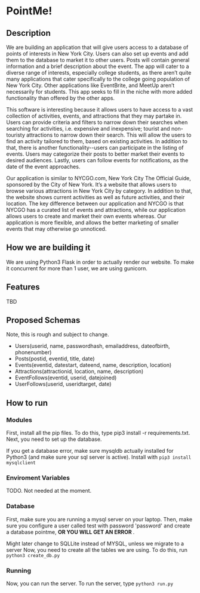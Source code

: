 # PointMe!

## Description

We are building an application that will give users access to a database of points of interests in New York City. Users can also set up events and add them to the database to market it to other users. Posts will contain general information and a brief description about the event. The app will cater to a diverse range of interests, especially college students, as there aren’t quite many applications that cater specifically to the college going population of New York City. Other applications like EventBrite, and MeetUp aren’t necessarily for students. This app seeks to fill in the niche with more added functionality than offered by the other apps. <br />

This software is interesting because it allows users to have access to a vast collection of activities, events, and attractions that they may partake in. Users can provide criteria and filters to narrow down their searches when searching for activities, i.e. expensive and inexpensive; tourist and non-touristy attractions to narrow down their search. This will allow the users to find an activity tailored to them, based on existing activities. In addition to that, there is another functionality--users can participate in the listing of events. Users may categorize their posts to better market their events to desired audiences. Lastly, users can follow events for notifications, as the date of the event approaches. <br />
	
Our application is similar to NYCGO.com, New York City The Official Guide, sponsored by the City of New York. It’s a website that allows users to browse various attractions in New York City by category. In addition to that, the website shows current activities as well as future activities, and their location. The key difference between our application and NYCGO is that NYCGO has a curated list of events and attractions, while our application allows users to create and market their own events whereas. Our application is more flexible, and allows the better marketing of smaller events that may otherwise go unnoticed. <br />

## How we are building it

We are using Python3 Flask in order to actually render our website. To make it concurrent for more than 1 user, we are using gunicorn.

## Features

TBD

## Proposed Schemas

Note, this is rough and subject to change.

- Users(userid,  name, passwordhash, emailaddress, dateofbirth, phonenumber)
- Posts(postid, eventid, title, date)
- Events(eventid, datestart, dateend, name, description, location)
- Attractions(attractionid, location, name, description)
- EventFollows(eventid, userid, datejoined)
- UserFollows(userid, useridtarget, date)

## How to run

### Modules

First, install all the pip files. To do this, type pip3 install -r requirements.txt. Next, you need to set up the database.

If you get a database error, make sure mysqldb actually installed for Python3 (and make sure your sql server is active). Install with `pip3 install mysqlclient` <br />

### Enviroment Variables

TODO. Not needed at the moment.

### Database

First, make sure you are running a mysql server on your laptop. Then, make sure you configure a user called test with password 'password' and create a database pointme, <b> OR YOU WILL GET AN ERROR </b>.

Might later change to SQLLite instead of MYSQL, unless we migrate to a server
Now, you need to create all the tables we are using. To do this, run `python3 create_db.py` <br />


### Running

Now, you can run the server. To run the server, type `python3 run.py`